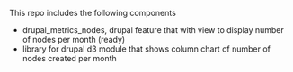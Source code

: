 This repo includes the following components
- drupal_metrics_nodes, drupal feature that with view to display number of nodes per month (ready)
- library for drupal d3 module that shows column chart of number of nodes created per month
